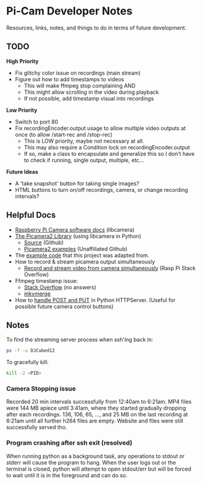 # Pi-Cam Developer Notes

Resources, links, notes, and things to do in terms of future development.

## TODO

**High Priority**

* Fix glitchy color issue on recordings (main stream)
* Figure out how to add timestamps to videos
  * This will make ffmpeg stop complaining AND
  * This might allow scrolling in the video during playback
  * If not possible, add timestamp visual into recordings

**Low Priority**

* Switch to port 80
* Fix recordingEncoder.output usage to allow multiple video outputs at once (to allow /start-rec and /stop-rec)
  * This is LOW priority, maybe not necessary at all.
  * This may also require a Condition lock on recordingEncoder.output
  * If so, make a class to encapsulate and generalize this so I don't have to check if running, single output, multiple, etc...

**Future Ideas**

* A 'take snapshot' button for taking single images?
* HTML buttons to turn on/off recordings, camera, or change recording intervals?

## Helpful Docs

* [Raspberry Pi Camera software docs](https://www.raspberrypi.com/documentation/computers/camera_software.html) (libcamera)
* [The Picamera2 Library](https://datasheets.raspberrypi.com/camera/picamera2-manual.pdf) (using libcamera in Python)
  * [Source](https://github.com/raspberrypi/picamera2/tree/main) (Github)
  * [Picamera2 examples](https://github.com/ArduCAM/picamera2_examples/tree/main) (Unaffiliated Github)
* The [example code](https://github.com/raspberrypi/picamera2/blob/main/examples/mjpeg_server.py) that this project was adapted from.
* How to record & stream picamera output simultaneously
  * [Record and stream video from camera simultaneously](https://raspberrypi.stackexchange.com/questions/27041/record-and-stream-video-from-camera-simultaneously) (Rasp Pi Stack Overflow)
* Ffmpeg timestamp issue:
  * [Stack Overflow](https://stackoverflow.com/questions/75625226/ffmpeg-set-pts-for-vfr-video-from-list-of-values) (no answers)
  * [mkvmerge](https://mkvtoolnix.download/doc/mkvmerge.html#mkvmerge.external_timestamp_files)
* How to [handle POST and PUT](https://stackoverflow.com/questions/66514500/how-do-i-configure-a-python-server-for-post) in Python HTTPServer. (Useful for possible future camera control buttons)

## Notes

To find the streaming server process when ssh'ing back in:
```bash
ps -f -u DJCubed12
```

To gracefully kill:
```bash
kill -2 <PID>
```

### Camera Stopping issue

Recorded 20 min intervals successfully from 12:40am to 6:21am. MP4 files were 144 MB apiece until 3:41am, where they started gradually dropping after each recordings. 136, 106, 65, ..., and 25 MB on the last recording at 6:21am until all further h264 files are empty. Website and files were still successfully served tho.

### Program crashing after ssh exit (resolved)

When running python as a background task, any operations to stdout or stderr will cause the program to hang. When the user logs out or the terminal is closed, python will attempt to open stdout/err but will be forced to wait until it is in the foreground and can do so.